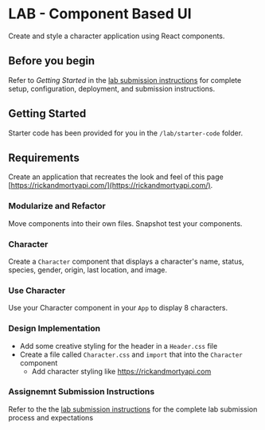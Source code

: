 # LAB - Component Based UI

Create and style a character application using React components.

## Before you begin

Refer to *Getting Started*  in the [lab submission instructions](../../../reference/submission-instructions/labs/README.md) for complete setup, configuration, deployment, and submission instructions.

## Getting Started

Starter code has been provided for you in the `/lab/starter-code` folder.

## Requirements

Create an application that recreates the look and feel of this
page [https://rickandmortyapi.com/](https://rickandmortyapi.com/).

### Modularize and Refactor

Move components into their own files. Snapshot test your components.

### Character

Create a `Character` component that displays a character's name,
status, species, gender, origin, last location, and image.

### Use Character

Use your Character component in your `App` to display 8 characters.

### Design Implementation

* Add some creative styling for the header in a `Header.css` file
* Create a file called `Character.css` and `import` that into
  the `Character` component
  * Add character styling like https://rickandmortyapi.com

### Assignemnt Submission Instructions

Refer to the the [lab submission instructions](../../../reference/submission-instructions/labs/README.md) for the complete lab submission process and expectations
